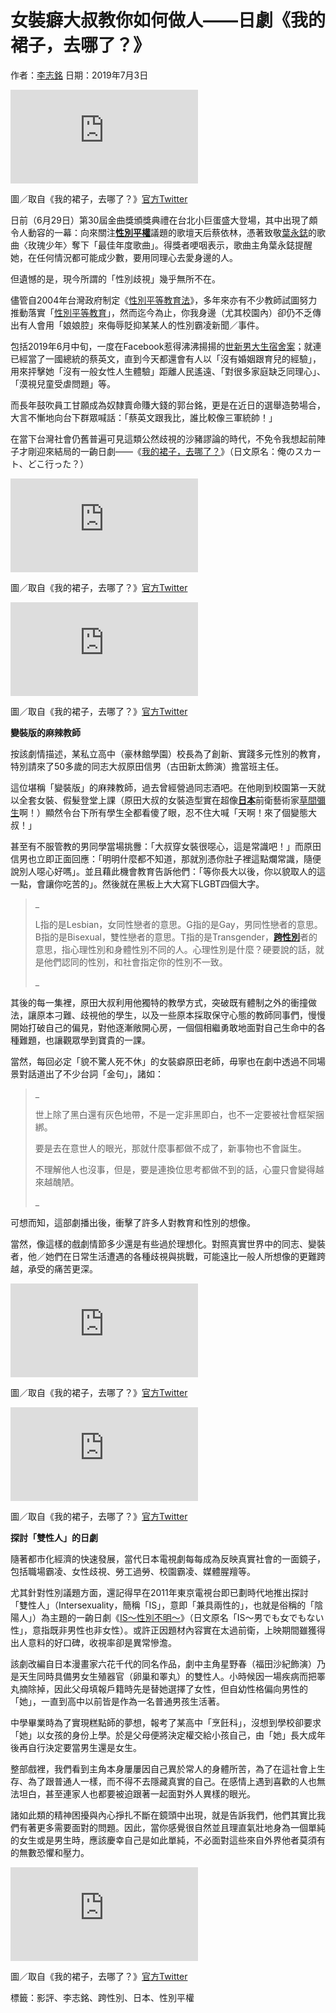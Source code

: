 # 女裝癖大叔教你如何做人——日劇《我的裙子，去哪了？》

作者：[李志銘](/author/articles/1008/2247)
日期：2019年7月3日

![圖／取自《我的裙子，去哪了？》官方Twitter](https://pgw.udn.com.tw/gw/photo.php?u=https://uc.udn.com.tw/photo/2019/07/03/99/6518365.jpg&x=0&y=0&sw=0&sh=0&sl=W&fw=1050)

圖／取自《我的裙子，去哪了？》[官方Twitter](https://twitter.com/oresuka_ntv/media)

日前（6月29日）第30屆金曲獎頒獎典禮在台北小巨蛋盛大登場，其中出現了頗令人動容的一幕：向來關注[**性別平權**](/opinion/tag/%E6%80%A7%E5%88%A5%E5%B9%B3%E6%AC%8A)議題的歌壇天后蔡依林，憑著致敬[葉永鋕](https://www.facebook.com/opinion.udn/photos/a.799513836788931/1458079677599007/?type=3&theater)的歌曲〈玫瑰少年〉奪下「最佳年度歌曲」。得獎者哽咽表示，歌曲主角葉永鋕提醒她，在任何情況都可能成少數，要用同理心去愛身邊的人。

但遺憾的是，現今所謂的「性別歧視」幾乎無所不在。

儘管自2004年台灣政府制定《[性別平等教育法](https://law.moj.gov.tw/LawClass/LawAll.aspx?PCode=H0080067)》，多年來亦有不少教師試圖努力推動落實「[性別平等教育](https://opinion.udn.com/opinion/story/8806/3484424)」，然而迄今為止，你我身邊（尤其校園內）卻仍不乏傳出有人會用「娘娘腔」來侮辱貶抑某某人的性別霸凌新聞／事件。

包括2019年6月中旬，一度在Facebook惹得沸沸揚揚的[世新男大生宿舍案](https://opinion.udn.com/opinion/story/12559/3889253)；就連已經當了一國總統的蔡英文，直到今天都還會有人以「沒有婚姻跟育兒的經驗」，用來抨擊她「沒有一般女性人生體驗」距離人民遙遠、「對很多家庭缺乏同理心」、「漠視兒童受虐問題」等。

而長年鼓吹員工甘願成為奴隸賣命賺大錢的郭台銘，更是在近日的選舉造勢場合，大言不慚地向台下群眾喊話：「蔡英文跟我比，誰比較像三軍統帥！」

在當下台灣社會仍舊普遍可見這類公然歧視的沙豬謬論的時代，不免令我想起前陣子才剛迎來結局的一齣日劇——《[我的裙子，去哪了？](https://zh.wikipedia.org/wiki/%E6%88%91%E7%9A%84%E8%A3%99%E5%AD%90%EF%BC%8C%E5%8E%BB%E5%93%AA%E4%BA%86%EF%BC%9F)》（日文原名：俺のスカート、どこ行った？）

![圖／取自《我的裙子，去哪了？》官方Twitter](https://pgw.udn.com.tw/gw/photo.php?u=https://uc.udn.com.tw/photo/2019/07/03/99/6518364.jpg&x=0&y=0&sw=0&sh=0&sl=W&fw=1050)

圖／取自《我的裙子，去哪了？》[官方Twitter](https://twitter.com/oresuka_ntv/media)

![圖／取自《我的裙子，去哪了？》官方Twitter](https://pgw.udn.com.tw/gw/photo.php?u=https://uc.udn.com.tw/photo/2019/07/03/99/6518277.jpg&x=0&y=0&sw=0&sh=0&sl=W&fw=1050)

圖／取自《我的裙子，去哪了？》[官方Twitter](https://twitter.com/oresuka_ntv/media)

**變裝版的麻辣教師**

按該劇情描述，某私立高中（豪林館學園）校長為了創新、實踐多元性別的教育，特別請來了50多歲的同志大叔原田信男（古田新太飾演）擔當班主任。

這位堪稱「變裝版」的麻辣教師，過去曾經營過同志酒吧。在他剛到校園第一天就以全套女裝、假髮登堂上課（原田大叔的女裝造型實在超像[**日本**](/opinion/tag/%E6%97%A5%E6%9C%AC)前衛藝術家[草間彌生](https://opinion.udn.com/opinion/story/12369/3468753)啊！）顯然令台下所有學生全都看傻了眼，忍不住大喊「天啊！來了個變態大叔！」

甚至有不服管教的男同學當場挑釁：「大叔穿女裝很噁心，這是常識吧！」而原田信男也立即正面回應：「明明什麼都不知道，那就別憑你肚子裡這點爛常識，隨便說別人噁心好嗎」。並且藉此機會教育告訴他們：「等你長大以後，你以貌取人的這一點，會讓你吃苦的」。然後就在黑板上大大寫下LGBT四個大字。

> _
> 
> L指的是Lesbian，女同性戀者的意思。G指的是Gay，男同性戀者的意思。B指的是Bisexual，雙性戀者的意思。T指的是Transgender，[**跨性別**](/opinion/tag/%E8%B7%A8%E6%80%A7%E5%88%A5)者的意思，指心理性別和身體性別不同的人。心理性別是什麼？硬要說的話，就是他們認同的性別，和社會指定你的性別不一致。
> 
> _

其後的每一集裡，原田大叔利用他獨特的教學方式，突破既有體制之外的衝撞做法，讓原本刁難、歧視他的學生，以及一些原本採取保守心態的教師同事們，慢慢開始打破自己的偏見，對他逐漸敞開心房，一個個相繼勇敢地面對自己生命中的各種難題，也讓觀眾學到寶貴的一課。

當然，每回必定「貌不驚人死不休」的女裝癖原田老師，毋寧也在劇中透過不同場景對話道出了不少台詞「金句」，諸如：

> _
> 
> 世上除了黑白還有灰色地帶，不是一定非黑即白，也不一定要被社會框架捆綁。
> 
> 要是去在意世人的眼光，那就什麼事都做不成了，新事物也不會誕生。
> 
> 不理解他人也沒事，但是，要是連換位思考都做不到的話，心靈只會變得越來越醜陋。
> 
> _

可想而知，這部劇播出後，衝擊了許多人對教育和性別的想像。

當然，像這樣的戲劇情節多少還是有些過於理想化。對照真實世界中的同志、變裝者，他／她們在日常生活遭遇的各種歧視與挑戰，可能遠比一般人所想像的更難跨越，承受的痛苦更深。

![圖／取自《我的裙子，去哪了？》官方Twitter](https://pgw.udn.com.tw/gw/photo.php?u=https://uc.udn.com.tw/photo/2019/07/03/99/6518270.jpg&x=0&y=0&sw=0&sh=0&sl=W&fw=1050)

圖／取自《我的裙子，去哪了？》[官方Twitter](https://twitter.com/oresuka_ntv/media)

![圖／取自《我的裙子，去哪了？》官方Twitter](https://pgw.udn.com.tw/gw/photo.php?u=https://uc.udn.com.tw/photo/2019/07/03/99/6518359.jpg&x=0&y=0&sw=0&sh=0&sl=W&fw=1050)

圖／取自《我的裙子，去哪了？》[官方Twitter](https://twitter.com/oresuka_ntv/media)

**探討「雙性人」的日劇**

隨著都市化經濟的快速發展，當代日本電視劇每每成為反映真實社會的一面鏡子，包括職場霸凌、女性歧視、勞工過勞、校園霸凌、媒體腥羶等。

尤其針對性別議題方面，還記得早在2011年東京電視台即已劃時代地推出探討「雙性人」（Intersexuality，簡稱「IS」，意即「兼具兩性的」，也就是俗稱的「陰陽人」）為主題的一齣日劇《[IS〜性別不明〜](https://zh.wikipedia.org/wiki/IS_%E4%B8%8A%E5%B8%9D%E7%9A%84%E6%83%A1%E4%BD%9C%E5%8A%87)》（日文原名「IS～男でも女でもない性」，意指既非男性也非女性）。或許正因題材內容實在太過前衛，上映期間雖獲得出人意料的好口碑，收視率卻是異常慘澹。

該劇改編自日本漫畫家六花千代的同名作品，劇中主角星野春（福田沙紀飾演）乃是天生同時具備男女生殖器官（卵巢和睪丸）的雙性人。小時候因一場疾病而把睪丸摘除掉，因此父母填報戶籍時先是替她選擇了女性，但自幼性格偏向男性的「她」，一直到高中以前皆是作為一名普通男孩生活著。

中學畢業時為了實現糕點師的夢想，報考了某高中「烹飪科」，沒想到學校卻要求「她」以女孩的身份上學。於是父母便將決定權交給小孩自己，由「她」長大成年後再自行決定要當男生還是女生。

整部戲裡，我們看到主角本身屢屢因自己異於常人的身體所苦，為了在這社會上生存、為了跟普通人一樣，而不得不去隱藏真實的自己。在感情上遇到喜歡的人也無法坦白，甚至連家人也都要被迫跟著一起面對外人異樣的眼光。

諸如此類的精神困擾與內心掙扎不斷在鏡頭中出現，就是告訴我們，他們其實比我們有著更多需要面對的問題。因此，當你感覺很自然並且理直氣壯地身為一個單純的女生或是男生時，應該慶幸自己是如此單純，不必面對這些來自外界他者莫須有的無數恐懼和壓力。

![圖／取自《我的裙子，去哪了？》官方Twitter](https://pgw.udn.com.tw/gw/photo.php?u=https://uc.udn.com.tw/photo/2019/07/03/99/6518276.jpg&x=0&y=0&sw=0&sh=0&sl=W&fw=1050)

圖／取自《我的裙子，去哪了？》[官方Twitter](https://twitter.com/oresuka_ntv/media)

標籤：影評、李志銘、跨性別、日本、性別平權
